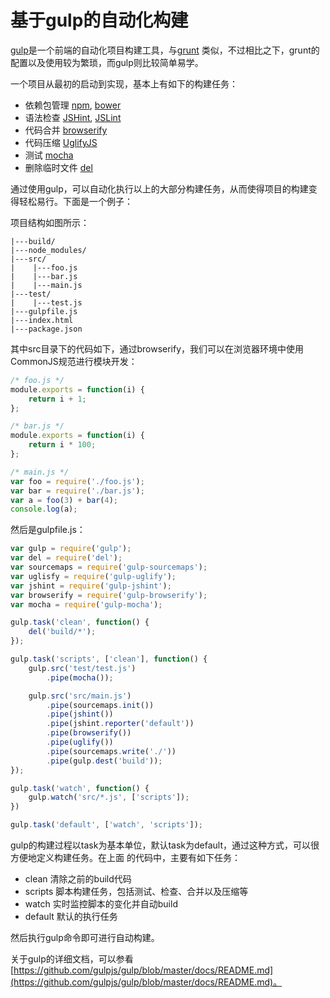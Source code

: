 # 基于gulp的自动化构建

[gulp](http://gulpjs.com/)是一个前端的自动化项目构建工具，与[grunt](http://gruntjs.com/)
类似，不过相比之下，grunt的配置以及使用较为繁琐，而gulp则比较简单易学。

一个项目从最初的启动到实现，基本上有如下的构建任务：

- 依赖包管理 [npm](https://www.npmjs.com/), [bower](http://bower.io/)
- 语法检查 [JSHint](https://github.com/jshint/jshint), [JSLint](https://github.com/douglascrockford/JSLint)
- 代码合并 [browserify](http://browserify.org/)
- 代码压缩 [UglifyJS](https://github.com/mishoo/UglifyJS)
- 测试 [mocha](http://mochajs.org/)
- 删除临时文件 [del](https://github.com/sindresorhus/del)

通过使用gulp，可以自动化执行以上的大部分构建任务，从而使得项目的构建变得轻松易行。下面是一个例子：

项目结构如图所示：

```
|---build/
|---node_modules/
|---src/
|    |---foo.js
|    |---bar.js
|    |---main.js
|---test/
|    |---test.js
|---gulpfile.js
|---index.html
|---package.json
```

其中src目录下的代码如下，通过browserify，我们可以在浏览器环境中使用CommonJS规范进行模块开发：

```javascript
/* foo.js */
module.exports = function(i) {
	return i + 1;
};

/* bar.js */
module.exports = function(i) {
	return i * 100;
};

/* main.js */
var foo = require('./foo.js');
var bar = require('./bar.js');
var a = foo(3) + bar(4);
console.log(a);
```

然后是gulpfile.js：

```javascript
var gulp = require('gulp');
var del = require('del');
var sourcemaps = require('gulp-sourcemaps');
var uglisfy = require('gulp-uglify');
var jshint = require('gulp-jshint');
var browserify = require('gulp-browserify');
var mocha = require('gulp-mocha');

gulp.task('clean', function() {
    del('build/*');
});

gulp.task('scripts', ['clean'], function() {
    gulp.src('test/test.js')
        .pipe(mocha());

    gulp.src('src/main.js')
        .pipe(sourcemaps.init())
        .pipe(jshint())
        .pipe(jshint.reporter('default'))
        .pipe(browserify())
        .pipe(uglify())
        .pipe(sourcemaps.write('./'))
        .pipe(gulp.dest('build'));
});

gulp.task('watch', function() {
    gulp.watch('src/*.js', ['scripts']);
})

gulp.task('default', ['watch', 'scripts']);
```

gulp的构建过程以task为基本单位，默认task为default，通过这种方式，可以很方便地定义构建任务。在上面
的代码中，主要有如下任务：

- clean 清除之前的build代码
- scripts 脚本构建任务，包括测试、检查、合并以及压缩等
- watch 实时监控脚本的变化并自动build
- default 默认的执行任务

然后执行gulp命令即可进行自动构建。

关于gulp的详细文档，可以参看[https://github.com/gulpjs/gulp/blob/master/docs/README.md](https://github.com/gulpjs/gulp/blob/master/docs/README.md)。
